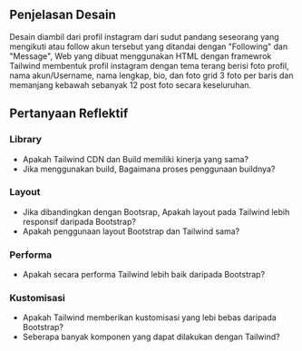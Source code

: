 ## Penjelasan Desain
Desain diambil dari profil instagram dari sudut pandang seseorang yang mengikuti atau follow akun tersebut yang ditandai dengan "Following" dan "Message", Web yang dibuat menggunakan HTML dengan framewrok Tailwind
membentuk profil instagram dengan tema terang berisi foto profil, nama akun/Username, nama lengkap, bio, dan foto grid 3 foto per baris dan memanjang kebawah sebanyak 12 post foto secara keseluruhan.

## Pertanyaan Reflektif
### Library
- Apakah Tailwind CDN dan Build memiliki kinerja yang sama?
- Jika menggunakan build, Bagaimana proses penggunaan buildnya?
### Layout
- Jika dibandingkan dengan Bootsrap, Apakah layout pada Tailwind lebih responsif daripada Bootstrap?
- Apakah penggunaan layout Bootstrap dan Tailwind sama?
### Performa
- Apakah secara performa Tailwind lebih baik daripada Bootstrap?
### Kustomisasi
- Apakah Tailwind memberikan kustomisasi yang lebi bebas daripada Bootstrap?
- Seberapa banyak komponen yang dapat dilakukan dengan Tailwind?
